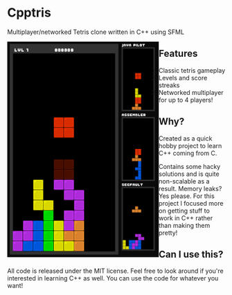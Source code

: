 # Cpptris

Multiplayer/networked Tetris clone written in C++ using SFML

<img src="assets/screenshot.png" align="left" width="350px">

## Features

1. Classic tetris gameplay
2. Levels and score streaks
3. Networked multiplayer for up to 4 players!

## Why?

Created as a quick hobby project to learn C++ coming from C.

Contains some hacky solutions and is quite non-scalable as a result. Memory leaks? Yes please.
For this project I focused more on getting stuff to work in C++ rather than making them pretty!

## Can I use this?

All code is released under the MIT license. Feel free to look around if you're interested in learning C++ as well.
You can use the code for whatever you want! 
